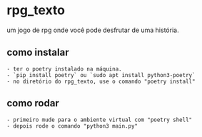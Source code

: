 # rpg_texto
um jogo de rpg onde você pode desfrutar de uma história.

## como instalar
    - ter o poetry instalado na máquina.
    - `pip install poetry` ou `sudo apt install python3-poetry`
    - no diretório do rpg_texto, use o comando "poetry install"

## como rodar
    - primeiro mude para o ambiente virtual com "poetry shell"
    - depois rode o comando "python3 main.py"
